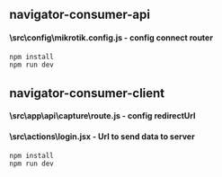 ## navigator-consumer-api
  #### \src\config\mikrotik.config.js - config connect router

```bash
npm install
npm run dev
```

## navigator-consumer-client
  #### \src\app\api\capture\route.js - config redirectUrl
  #### \src\actions\login.jsx - Url to send data to server

```bash
npm install
npm run dev
```
